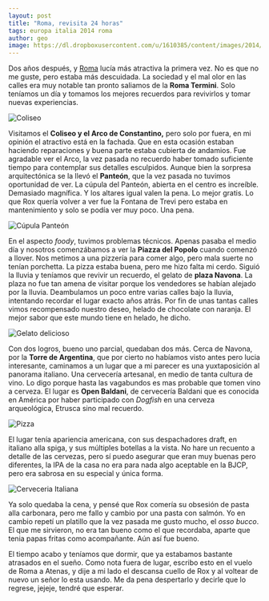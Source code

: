 ```yaml
---
layout: post
title: "Roma, revisita 24 horas"
tags: europa italia 2014 roma
author: geo
image: https://dl.dropboxusercontent.com/u/1610385/content/images/2014/12/IMG_20141215_105905089_HDR-1.jpg
---
```

Dos años después, y [Roma](/tag/roma) lucía más atractiva la primera vez. No es que no me guste, pero estaba más descuidada. La sociedad y el mal olor en las calles era muy notable tan pronto saliamos de la **Roma Termini**. Solo teníamos un día y tomamos los mejores recuerdos para revivirlos y tomar nuevas experiencias. 

![Coliseo](https://dl.dropboxusercontent.com/u/1610385/content/images/2014/12/IMG_20141215_105905089_HDR-1.jpg)

Visitamos el **Coliseo y el Arco de Constantino,** pero solo por fuera, en mi opinión el atractivo está en la fachada. Que en esta ocasión estaban haciendo reparaciones y buena parte estaba cubierta de andamios. Fue agradable ver el Arco, la vez pasada no recuerdo haber tomado suficiente tiempo para contemplar sus detalles esculpidos. Aunque bien la sorpresa arquitectónica se la llevó el **Panteón**, que la vez pasada no tuvimos oportunidad de ver. La cúpula del Panteón, abierta en el centro es increíble. Demasiado magnífica. Y los altares igual valen la pena. Lo mejor gratis. Lo que Rox quería volver a ver fue la Fontana de Trevi pero estaba en mantenimiento y solo se podía ver muy poco. Una pena. 

![Cúpula Panteón](https://dl.dropboxusercontent.com/u/1610385/content/images/2014/12/IMG_20141215_170613203.jpg)

En el aspecto *foody*, tuvimos problemas técnicos. Apenas pasaba el medio día y nosotros comenzábamos a ver la **Piazza del Popolo** cuando comenzó a llover. Nos metimos a una pizzería para comer algo, pero mala suerte no tenían porchetta. La pizza estaba buena, pero me hizo falta mi cerdo. Siguió la lluvia y teníamos que revivir un recuerdo, el gelato de **plaza Navona**. La plaza no fue tan amena de visitar porque los vendedores se habían alejado por la lluvia. Deambulamos un poco entre varias calles bajo la lluvia, intentando recordar el lugar exacto años atrás. Por fin de unas tantas calles vimos recompensado nuestro deseo, helado de chocolate con naranja. El mejor sabor que este mundo tiene en helado,  he dicho. 

![Gelato delicioso](https://dl.dropboxusercontent.com/u/1610385/content/images/2014/12/IMG_20141215_142304062.jpg)

Con dos logros, bueno uno parcial, quedaban dos más. Cerca de Navona, por la **Torre de Argentina**, que por cierto no habíamos visto antes pero lucia interesante, caminamos a un lugar que a mi parecer es una yuxtaposición al panorama italiano. Una cervecería artesanal, en medio de tanta cultura de vino. Lo digo porque hasta las vagabundos es mas probable que tomen vino a cerveza. El lugar es **Open Baldani**, de cervecería Baldani que es conocida en América por haber participado con *Dogfish* en una cerveza arqueológica, Etrusca sino mal recuerdo. 

![Pizza](https://dl.dropboxusercontent.com/u/1610385/content/images/2014/12/IMG_20141215_132739396_HDR.jpg)

El lugar tenía apariencia americana, con sus despachadores draft, en italiano alla spiga, y sus múltiples botellas a la vista. No hare un recuento a detalle de las cervezas, pero sí puedo asegurar que eran muy buenas pero diferentes, la IPA de la casa no era para nada algo aceptable en la BJCP, pero era sabrosa en su especial y única forma. 

![Cerveceria Italiana](https://dl.dropboxusercontent.com/u/1610385/content/images/2014/12/IMG_20141215_145035363.jpg)

Ya solo quedaba la cena, y pensé que Rox comería su obsesión de pasta alla carbonara, pero me fallo y cambio por una pasta con salmón. Yo en cambio repetí un platillo que la vez pasada me gusto mucho, el *osso bucco*. El que me sirvieron, no era tan bueno como el que recordaba, aparte que tenia papas fritas como acompañante. Aún así fue bueno. 

El tiempo acabo y teníamos que dormir, que ya estabamos bastante atrasados en el sueño. Como nota fuera de lugar, escribo esto en el vuelo de Roma a Atenas, y dije a mi lado el descansa cuello de Rox y al voltear de nuevo un señor lo esta usando. Me da pena despertarlo y decirle que lo regrese, jejeje, tendré que esperar. 